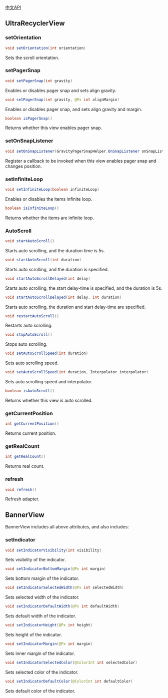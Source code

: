 [中文API](ATTRIBUTES-ch.md)

## UltraRecyclerView
### setOrientation
```java
void setOrientation(int orientation)
```
Sets the scroll orientation.

### setPagerSnap
```java
void setPagerSnap(int gravity)
```
Enables or disables pager snap and sets align gravity.
```java
void setPagerSnap(int gravity, @Px int alignMargin)
```
Enables or disables pager snap, and sets align gravity and margin.
```java
boolean isPagerSnap()
```
Returns whether this view enables pager snap.

### setOnSnapListener
```java
void setOnSnapListener(GravityPagerSnapHelper.OnSnapListener onSnapListener)
```
Register a callback to be invoked when this view enables pager snap and changes position.

### setInfiniteLoop
```java
void setInfiniteLoop(boolean infiniteLoop)
```
Enables or disables the items infinite loop.
```java
boolean isInfiniteLoop()
```
Returns whether the items are infinite loop.

### AutoScroll
```java
void startAutoScroll()
```
Starts auto scrolling, and the duration time is 5s.
```java
void startAutoScroll(int duration)
```
Starts auto scrolling, and the duration is specified.
```java
void startAutoScrollDelayed(int delay)
```
Starts auto scrolling, the start delay-time is specified, and the duration is 5s.
```java
void startAutoScrollDelayed(int delay, int duration)
```
Starts auto scrolling, the duration and start delay-time are specified.
```java
void restartAutoScroll()
```
Restarts auto scrolling.
```java
void stopAutoScroll()
```
Stops auto scrolling.
```java
void setAutoScrollSpeed(int duration)
```
Sets auto scrolling speed.
```java
void setAutoScrollSpeed(int duration, Interpolator interpolator)
```
Sets auto scrolling speed and interpolator.
```java
boolean isAutoScroll()
```
Returns whether this view is auto scrolled.

### getCurrentPosition
```java
int getCurrentPosition()
```
Returns current position.

### getRealCount
```java
int getRealCount()
```
Returns real count.

### refresh
```java
void refresh()
```
Refresh adapter.

## BannerView
BannerView includes all above attributes, and also includes:
### setIndicator
```java
void setIndicatorVisibility(int visibility)
```
Sets visibility of the indicator.
```java
void setIndicatorBottomMargin(@Px int margin)
```
Sets bottom margin of the indicator.
```java
void setIndicatorSelectedWidth(@Px int selectedWidth)
```
Sets selected width of the indicator.
```java
void setIndicatorDefaultWidth(@Px int defaultWidth)
```
Sets default width of the indicator.
```java
void setIndicatorHeight(@Px int height)
```
Sets height of the indicator.
```java
void setIndicatorMargin(@Px int margin)
```
Sets inner margin of the indicator.
```java
void setIndicatorSelectedColor(@ColorInt int selectedColor)
```
Sets selected color of the indicator.
```java
void setIndicatorDefaultColor(@ColorInt int defaultColor)
```
Sets default color of the indicator.
